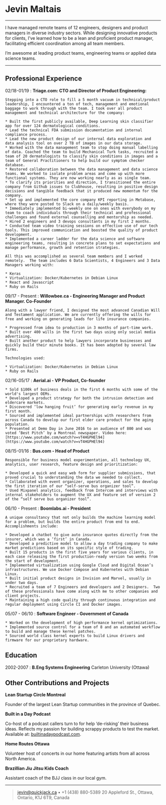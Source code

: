 Jevin Maltais
============

----

I have managed remote teams of 12 engineers, designers and product managers in diverse industry sectors. While designing innovative products for clients, I’ve learned how to be a lean and proficient product manager, facilitating efficient coordination among all team members.

I’m awesome at leading product teams, engineering teams or applied data science teams.

----

Professional Experience
----------

02/18-01/19
:   **Triage.com: CTO and Director of Product Engineering:**

    Stepping into a CTO role to fill a 5 month vacuum in technical/product leadership, I encountered a ton of tech, management and emotional baggage to work through with the team. I took over all product management and technical architecture for the company:

    * Built the first publicly available, Deep Learning skin classifier app for over 124 dermatological conditions.
    * Lead the technical FDA submission documentation and internal compliance process.
    * Lead the new product design of our internal data exploration and data analysis tool on over 2 TB of images in our data storage.
    * Worked with the data management team to stop doing manual labelling of data. Coached the team to build Mechanical Turk tasks, recruited a team of 20 dermatologists to classify skin conditions in images and a team of General Practitioners to help build our symptom checker database.
    * Restored collaboration between the data management and data science teams. We worked to isolate problem areas and come up with more functional systems. They are now working nearly as as single team.
    * To clarify its priorities and direction, I transitioned the entire company from Github issues to Clubhouse, resulting in positive design decisions and tangible feedback that it produced new momentum for the company.
    * Set up and implemented the core company KPI reporting in Metabase, where they were posted to Slack on a daily/weekly basis.
    * Immediately implemented bi-weekly one on ones with everybody on my team to coach individuals through their technical and professional challenges and found external counselling and mentorship as needed.
    * Hired 2 engineers and 3 devops consultants in my first 2 months.
    * Conducted team video training sessions on effective use of our tech tools. This improved communication and boosted the quality of product development.
    * Implemented a career ladder for the data science and software engineering teams, resulting in concrete plans to set expectations and manage performance, growth and retention strategies.

    All this was accomplished as several team members and I worked remotely.  The team includes 6 Data Scientists, 4 Engineers and 3 Data Managers working with:

    * Keras
    * Virtualization: Docker/Kubernetes in Debian Linux
    * React and Javascript
    * Ruby on Rails

09/17 - Present
:   **Willowbee.ca - Engineering Manager and Product Manager.  Co-Founder**

    Along with a lawyer friend, I designed the most advanced Canadian Will and Testament application. We are currently offering the wills for free and working on generating leads for life insurance companies.

    * Progressed from idea to production in 3 months of part-time work.
    * Built over 400 wills in the first two days using only social media advertising.
    * Built another product to help lawyers incorporate businesses and quickly build their minute books. It has been adopted by several law firms.
    
    Technologies used:

    * Virtualization: Docker/Kubernetes in Debian Linux
    * Ruby on Rails


02/16-05/17
:   **Aerial.ai - VP Product, Co-founder**

    * Sold $100k of business deals in the first 6 months with some of the world's largest OEMs.
    * Developed a product strategy for both the intrusion detection and eldercare markets.
    * Discovered ‘low hanging fruit’ for generating early revenue in my first month.
    * Sourced and implemented ideal partnerships with researchers from across Canada to develop our first elder care product for the aging population.
    * Presented at Demo Day in June 2016 to an audience of 800 and was voted ‘Best Pitch’ by a Montreal newspaper. Video here: [https://www.youtube.com/watch?v=vT4HGPHEl94](https://www.youtube.com/watch?v=vT4HGPHEl94)

08/15-01/16
:   **Bus.com - Head of Product**

    Responsible for business model experimentation, all technology UX, analytics, user research, feature design and prioritization:

    * Developed a quick and easy web form for supplier submissions, that proved crucial to understanding the data we needed to collect.
    * Collaborated with event organizer, operations, and sales to develop the first iteration of our “self-serve bus organizer tool”.
    * Used Mixpanel analytics, feedback from Intercom and interviews with internal stakeholders to augment the UX and feature set of version 2 of the “self serve bus organizer tool”.


06/10 - Present
:   **Boomlabs.ai - President**

    A unique consultancy that not only builds the machine learning model for a problem, but builds the entire product from end to end. Accomplishments include:

    * Developed a chatbot to give auto insurance quotes directly from the insurer, which was a ‘first’ in Canada.
    * Developed a predictive model to allow a day trading company to make market predictions based on its specific style of trading.
    * Built 15 products in the first five years for various clients, in each case releasing the first production-ready version two weeks from the start of development.
    * Implemented virtualization using Google Cloud and Digital Ocean’s infrastructures. We use Docker Compose and Kubernetes with Debian Linux.
    * Built initial product designs in Invision and Marvel, usually in under two days.
    * Recruited a team of 7 Engineers and developers and 2 Designers.  Two of these professionals have come along with me to other companies and client projects.
    * Maintaining a high code quality through continuous integration and regular deployment using Circle CI and Docker images.


05/07 - 06/10 
:     **Software Engineer - Government of Canada**

    * Worked on the development of high performance kernel optimizations.
    * Implemented source control for a team of 8 and an automated workflow to build and manage these kernel patches.
    * Sourced world class kernel experts to build Linux drivers and firmware for our proprietary hardware.

Education
---------

2002-2007
:   **B.Eng Systems Engineering**
    Carleton University (Ottawa)



Other Contributions and Projects
----------------------------------------

**Lean Startup Circle Montreal**

Founder of the largest Lean Startup communities in the province of Quebec.

**Built in a Day Podcast**

Co-host of a podcast callers turn to for help ‘de-risking’ their business ideas. Reflects my passion for building scrappy products to test the market. Available at: [builtinadaypodcast.com](http://www.builtinadaypodcast.com).

**Home Routes Ottawa**

Volunteer host of concerts in our home featuring artists from all across North America.

**Brazillian Jiu Jitsu Kids Coach**

Assistant coach of the BJJ class in our local gym.

----

> <jevin@quickjack.ca> • +1 (438) 880-5389 
> 20 Appleford St., Ottawa, Ontario, K1J 6T9, Canada

